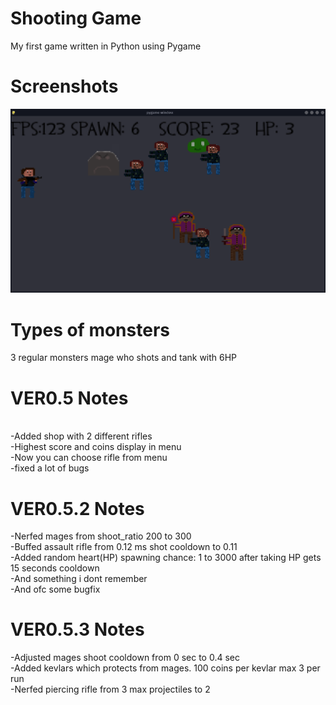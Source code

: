  # Shooting Game 
My first game written in Python using Pygame

# Screenshots
![](ss.png)

# Types of monsters

3 regular monsters
mage who shots
and tank with 6HP 

# VER0.5 Notes
<br>
-Added shop with 2 different rifles
<br>
-Highest score and coins display in menu
<br>
-Now you can choose rifle from menu
<br>
-fixed a lot of bugs 
<br>

# VER0.5.2 Notes
-Nerfed mages from shoot_ratio 200 to 300
<br>
-Buffed assault rifle from 0.12 ms shot cooldown to 0.11
<br>
-Added random heart(HP) spawning chance: 1 to 3000 after taking HP gets 15 seconds cooldown
<br>
-And something i dont remember
<br>
-And ofc some bugfix

# VER0.5.3 Notes
-Adjusted mages shoot cooldown from 0 sec to 0.4 sec
<br>
-Added kevlars which protects from mages. 100 coins per kevlar max 3 per run
<br>
-Nerfed piercing rifle from 3 max projectiles to 2

